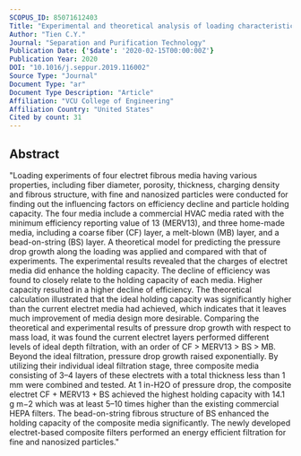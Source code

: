 ```yaml
---
SCOPUS_ID: 85071612403
Title: "Experimental and theoretical analysis of loading characteristics of different electret media with various properties toward the design of ideal depth filtration for nanoparticles and fine particles"
Author: "Tien C.Y."
Journal: "Separation and Purification Technology"
Publication Date: {'$date': '2020-02-15T00:00:00Z'}
Publication Year: 2020
DOI: "10.1016/j.seppur.2019.116002"
Source Type: "Journal"
Document Type: "ar"
Document Type Description: "Article"
Affiliation: "VCU College of Engineering"
Affiliation Country: "United States"
Cited by count: 31
---
```


## Abstract
"Loading experiments of four electret fibrous media having various properties, including fiber diameter, porosity, thickness, charging density and fibrous structure, with fine and nanosized particles were conducted for finding out the influencing factors on efficiency decline and particle holding capacity. The four media include a commercial HVAC media rated with the minimum efficiency reporting value of 13 (MERV13), and three home-made media, including a coarse fiber (CF) layer, a melt-blown (MB) layer, and a bead-on-string (BS) layer. A theoretical model for predicting the pressure drop growth along the loading was applied and compared with that of experiments. The experimental results revealed that the charges of electret media did enhance the holding capacity. The decline of efficiency was found to closely relate to the holding capacity of each media. Higher capacity resulted in a higher decline of efficiency. The theoretical calculation illustrated that the ideal holding capacity was significantly higher than the current electret media had achieved, which indicates that it leaves much improvement of media design more desirable. Comparing the theoretical and experimental results of pressure drop growth with respect to mass load, it was found the current electret layers performed different levels of ideal depth filtration, with an order of CF > MERV13 > BS > MB. Beyond the ideal filtration, pressure drop growth raised exponentially. By utilizing their individual ideal filtration stage, three composite media consisting of 3–4 layers of these electrets with a total thickness less than 1 mm were combined and tested. At 1 in-H2O of pressure drop, the composite electret CF + MERV13 + BS achieved the highest holding capacity with 14.1 g m−2 which was at least 5–10 times higher than the existing commercial HEPA filters. The bead-on-string fibrous structure of BS enhanced the holding capacity of the composite media significantly. The newly developed electret-based composite filters performed an energy efficient filtration for fine and nanosized particles."

